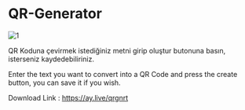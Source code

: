 # QR-Generator

![1](https://github.com/Leaddy/QR-Generator/assets/45538062/fd81e0d9-e0db-461e-8e4c-d273bcceb1fe)

QR Koduna çevirmek istediğiniz metni girip oluştur butonuna basın, isterseniz kaydedebiliriniz.

Enter the text you want to convert into a QR Code and press the create button, you can save it if you wish.

Download Link : https://ay.live/qrgnrt
